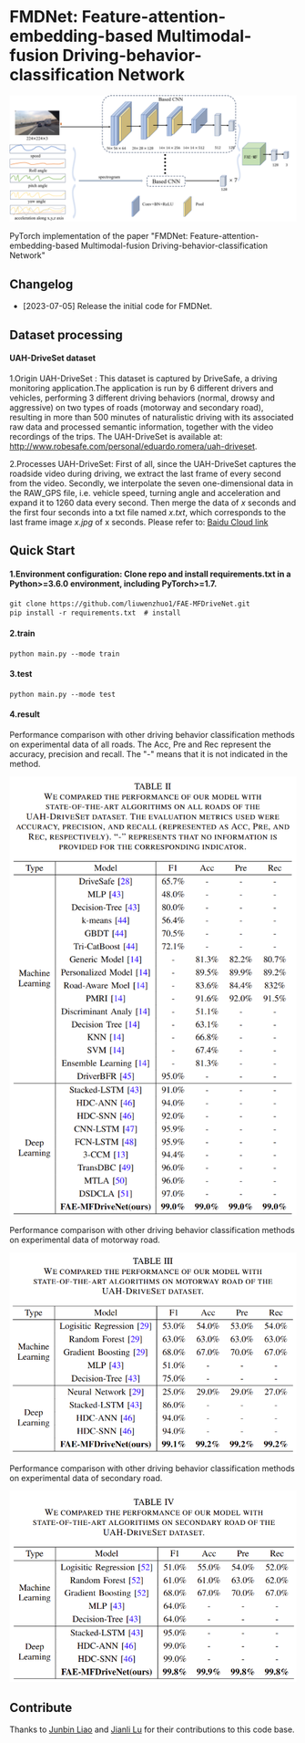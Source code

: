 # **FMDNet: Feature-attention-embedding-based Multimodal-fusion Driving-behavior-classification Network**

![](architecture.PNG)

PyTorch implementation of the paper "FMDNet: Feature-attention-embedding-based Multimodal-fusion Driving-behavior-classification Network"




## **Changelog**



- [2023-07-05] Release the initial code for FMDNet.



## **Dataset processing**



#### **UAH-DriveSet dataset**

1.Origin UAH-DriveSet : This dataset is captured by DriveSafe, a driving monitoring application.The application is run by 6 different drivers and vehicles, performing 3 different driving behaviors (normal, drowsy and aggressive) on two types of roads (motorway and secondary road), resulting in more than 500 minutes of naturalistic driving with its associated raw data and processed semantic information, together with the video recordings of the trips. The UAH-DriveSet is available at: http://www.robesafe.com/personal/eduardo.romera/uah-driveset.

2.Processes UAH-DriveSet: First of all, since the UAH-DriveSet captures the roadside video during driving, we extract the last frame of every second from the video. Secondly, we interpolate the seven one-dimensional data in the RAW_GPS file, i.e. vehicle speed, turning angle and acceleration and expand it to 1260 data every second. Then merge the data of *x* seconds and the first four seconds into a txt file named *x.txt*, which corresponds to the last frame image *x.jpg* of x seconds. Please refer to: [Baidu Cloud link](https://pan.baidu.com/s/1BOK_4rewfofSY79V82muEg?pwd=44sX)




## **Quick Start**

#### 1.Environment configuration: Clone repo and install requirements.txt in a Python>=3.6.0 environment, including PyTorch>=1.7.

```
git clone https://github.com/liuwenzhuo1/FAE-MFDriveNet.git
pip install -r requirements.txt  # install
```

#### 2.train

```
python main.py --mode train
```

#### 3.test

```
python main.py --mode test
```

#### 4.result

Performance comparison with other driving behavior classification methods on experimental data of all roads. The Acc, Pre and Rec represent the accuracy, precision and recall. The "-" means that it is not indicated in the method.

![](result1.png)



Performance comparison with other driving behavior classification methods on experimental data of motorway road.

![](result2.png)



Performance comparison with other driving behavior classification methods on experimental data of secondary road.

![](result3.png)

## **Contribute**


Thanks to [Junbin Liao](https://github.com/BugBunnyBin) and [Jianli Lu](https://github.com/alu222) for their contributions to this code base.
